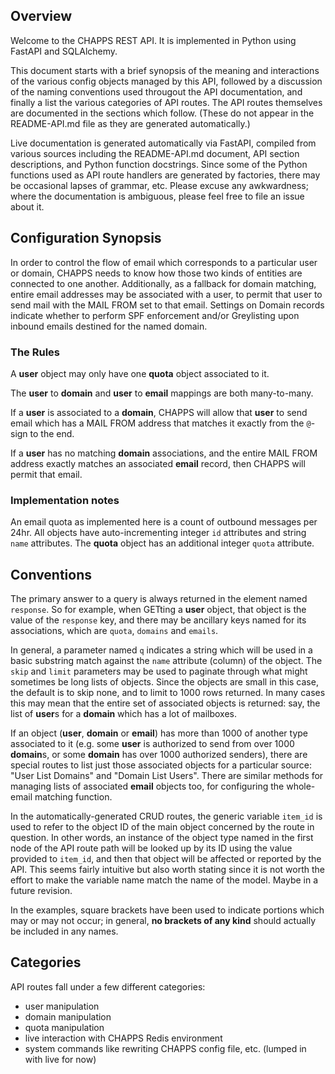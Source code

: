 ## Overview

Welcome to the CHAPPS REST API.  It is implemented in Python using
FastAPI and SQLAlchemy.

This document starts with a brief synopsis of the meaning and
interactions of the various config objects managed by this API,
followed by a discussion of the naming conventions used througout the
API documentation, and finally a list the various categories of API
routes.  The API routes themselves are documented in the sections
which follow.  (These do not appear in the README-API.md file as they
are generated automatically.)

Live documentation is generated automatically via FastAPI, compiled
from various sources including the README-API.md document, API section
descriptions, and Python function docstrings.  Since some of the
Python functions used as API route handlers are generated by factories,
there may be occasional lapses of grammar, etc.  Please excuse any
awkwardness; where the documentation is ambiguous,
please feel free to file an issue about it.

## Configuration Synopsis

In order to control the flow of email which corresponds to a
particular user or domain, CHAPPS needs to know how those two kinds of
entities are connected to one another.  Additionally, as a fallback
for domain matching, entire email addresses may be associated with a
user, to permit that user to send mail with the MAIL FROM set to that
email.  Settings on Domain records indicate whether to perform SPF
enforcement and/or Greylisting upon inbound emails destined for the
named domain.

### The Rules

A **user** object may only have one **quota** object associated to it.

The **user** to **domain** and **user** to **email** mappings are both
many-to-many.

If a **user** is associated to a **domain**, CHAPPS will allow that
**user** to send email which has a MAIL FROM address that matches it
exactly from the `@`-sign to the end.

If a **user** has no matching **domain** associations, and the entire
MAIL FROM address exactly matches an associated **email** record, then
CHAPPS will permit that email.

### Implementation notes

An email quota as implemented here is a count of outbound messages per
24hr.  All objects have auto-incrementing integer `id` attributes and
string `name` attributes.  The **quota** object has an additional
integer `quota` attribute.

## Conventions

 The primary answer to a query is always returned in the element named
`response`.  So for example, when GETting a **user** object, that object
is the value of the `response` key, and there may be ancillary keys
named for its associations, which are `quota`, `domains` and `emails`.

In general, a parameter named `q` indicates a string which will be
used in a basic substring match against the `name` attribute (column)
of the object.  The `skip` and `limit` parameters may be used to
paginate through what might sometimes be long lists of objects.
Since the objects are small in this case, the default is to skip none,
and to limit to 1000 rows returned.  In many cases this may mean that
the entire set of associated objects is returned: say, the list of
**user**s for a **domain** which has a lot of mailboxes.

If an object (**user**, **domain** or **email**) has more than 1000 of
another type associated to it (e.g. some **user** is authorized to
send from over 1000 **domain**s, or some **domain** has over 1000
authorized senders), there are special routes to list just those
associated objects for a particular source: "User List Domains" and
"Domain List Users".  There are similar methods for managing lists of
associated **email** objects too, for configuring the whole-email matching
function.

In the automatically-generated CRUD routes, the generic variable
`item_id` is used to refer to the object ID of the main object
concerned by the route in question.  In other words, an instance of
the object type named in the first node of the API route path will be
looked up by its ID using the value provided to `item_id`, and then
that object will be affected or reported by the API.  This seems
fairly intuitive but also worth stating since it is not worth the
effort to make the variable name match the name of the model.  Maybe
in a future revision.

In the examples, square brackets have been used to indicate portions
which may or may not occur; in general, **no brackets of any kind**
should actually be included in any names.

## Categories

API routes fall under a few different categories:
- user manipulation
- domain manipulation
- quota manipulation
- live interaction with CHAPPS Redis environment
- system commands like rewriting CHAPPS config file, etc. (lumped in
  with live for now)
